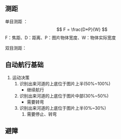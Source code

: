 ## 测距

单目测距 ：
$$
F = \frac{D*P}{W}
$$
F：焦距、D：距离、P：图片物体宽度、W：物体实际宽度

双目测距：



## 自动航行基础

1. 运动决策
   1. 识别出来河道的上底位于图片上半(50%~100%)
      - 继续航行
   2. 识别出来河道的上底位于图片中部(30%~50%)
      - 需要转弯
   3. 识别出来河道的上底位于图片上半(0%~30%)
      1. 需要停止、转弯

## 避障

